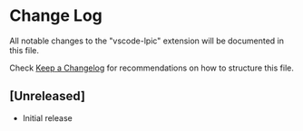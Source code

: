 # Change Log

All notable changes to the "vscode-lpic" extension will be documented in
this file.

Check [Keep a Changelog](http://keepachangelog.com/) for recommendations
on how to structure this file.

## [Unreleased]

- Initial release
